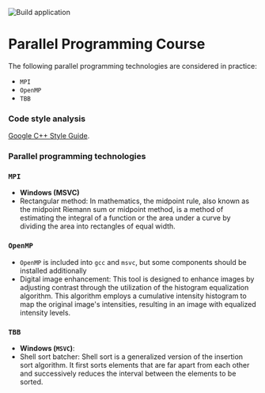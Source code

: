 ![Build application](https://github.com/allnes/pp_2021_autumn/workflows/Build%20application/badge.svg?branch=master)

# Parallel Programming Course

The following parallel programming technologies are considered in practice:
  * `MPI`
  * `OpenMP`
  * `TBB`

### Code style analysis
[Google C++ Style Guide](https://google.github.io/styleguide/cppguide.html).

### Parallel programming technologies
### `MPI`
  * **Windows (MSVC)**
  * Rectangular method: In mathematics, the midpoint rule, also known as the midpoint Riemann sum or midpoint method, is a method of estimating the integral of a function or the area under a curve by dividing the area into rectangles of equal width.

### `OpenMP`
  
  * `OpenMP` is included into `gcc` and `msvc`, but some components should be installed additionally
  * Digital image enhancement: This tool is designed to enhance images by adjusting contrast through the utilization of the histogram equalization algorithm. This algorithm employs a cumulative intensity histogram to map the original image's intensities, resulting in an image with equalized intensity levels.

### `TBB`
  * **Windows (`MSVC`)**: 
  * Shell sort batcher: Shell sort is a generalized version of the insertion sort algorithm. It first sorts elements that are far apart from each other and successively reduces the interval between the elements to be sorted.
